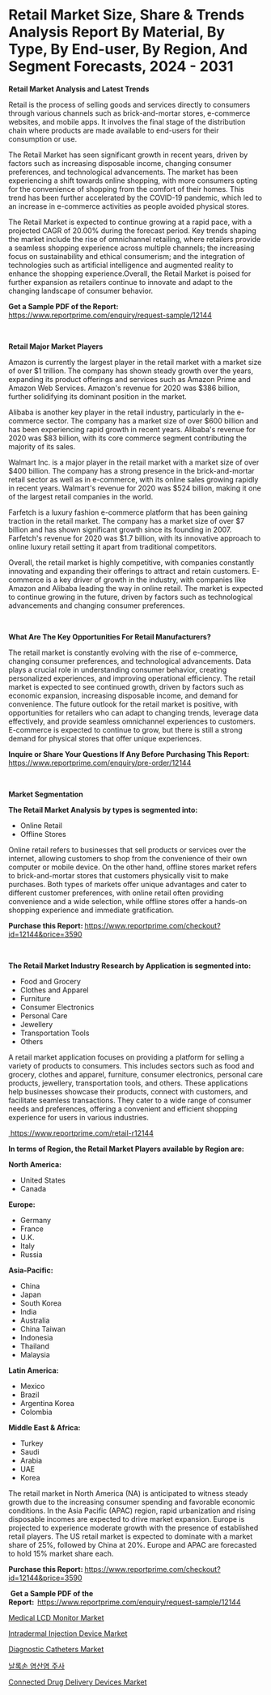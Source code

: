 <p><h1>Retail Market Size, Share & Trends Analysis Report By Material, By Type, By End-user, By Region, And Segment Forecasts, 2024 - 2031</h1></p><p><strong>Retail Market Analysis and Latest Trends</strong></p>
<p><p>Retail is the process of selling goods and services directly to consumers through various channels such as brick-and-mortar stores, e-commerce websites, and mobile apps. It involves the final stage of the distribution chain where products are made available to end-users for their consumption or use.</p><p>The Retail Market has seen significant growth in recent years, driven by factors such as increasing disposable income, changing consumer preferences, and technological advancements. The market has been experiencing a shift towards online shopping, with more consumers opting for the convenience of shopping from the comfort of their homes. This trend has been further accelerated by the COVID-19 pandemic, which led to an increase in e-commerce activities as people avoided physical stores.</p><p>The Retail Market is expected to continue growing at a rapid pace, with a projected CAGR of 20.00% during the forecast period. Key trends shaping the market include the rise of omnichannel retailing, where retailers provide a seamless shopping experience across multiple channels; the increasing focus on sustainability and ethical consumerism; and the integration of technologies such as artificial intelligence and augmented reality to enhance the shopping experience.Overall, the Retail Market is poised for further expansion as retailers continue to innovate and adapt to the changing landscape of consumer behavior.</p></p>
<p><strong>Get a Sample PDF of the Report:&nbsp;</strong> <a href="https://www.reportprime.com/enquiry/request-sample/12144">https://www.reportprime.com/enquiry/request-sample/12144</a></p>
<p>&nbsp;</p>
<p><strong>Retail Major Market Players</strong></p>
<p><p>Amazon is currently the largest player in the retail market with a market size of over $1 trillion. The company has shown steady growth over the years, expanding its product offerings and services such as Amazon Prime and Amazon Web Services. Amazon's revenue for 2020 was $386 billion, further solidifying its dominant position in the market.</p><p>Alibaba is another key player in the retail industry, particularly in the e-commerce sector. The company has a market size of over $600 billion and has been experiencing rapid growth in recent years. Alibaba's revenue for 2020 was $83 billion, with its core commerce segment contributing the majority of its sales.</p><p>Walmart Inc. is a major player in the retail market with a market size of over $400 billion. The company has a strong presence in the brick-and-mortar retail sector as well as in e-commerce, with its online sales growing rapidly in recent years. Walmart's revenue for 2020 was $524 billion, making it one of the largest retail companies in the world.</p><p>Farfetch is a luxury fashion e-commerce platform that has been gaining traction in the retail market. The company has a market size of over $7 billion and has shown significant growth since its founding in 2007. Farfetch's revenue for 2020 was $1.7 billion, with its innovative approach to online luxury retail setting it apart from traditional competitors.</p><p>Overall, the retail market is highly competitive, with companies constantly innovating and expanding their offerings to attract and retain customers. E-commerce is a key driver of growth in the industry, with companies like Amazon and Alibaba leading the way in online retail. The market is expected to continue growing in the future, driven by factors such as technological advancements and changing consumer preferences.</p></p>
<p>&nbsp;</p>
<p><strong>What Are The Key Opportunities For Retail Manufacturers?</strong></p>
<p><p>The retail market is constantly evolving with the rise of e-commerce, changing consumer preferences, and technological advancements. Data plays a crucial role in understanding consumer behavior, creating personalized experiences, and improving operational efficiency. The retail market is expected to see continued growth, driven by factors such as economic expansion, increasing disposable income, and demand for convenience. The future outlook for the retail market is positive, with opportunities for retailers who can adapt to changing trends, leverage data effectively, and provide seamless omnichannel experiences to customers. E-commerce is expected to continue to grow, but there is still a strong demand for physical stores that offer unique experiences.</p></p>
<p><strong>Inquire or Share Your Questions If Any Before Purchasing This Report:</strong> <a href="https://www.reportprime.com/enquiry/pre-order/12144">https://www.reportprime.com/enquiry/pre-order/12144</a></p>
<p>&nbsp;</p>
<p><strong>Market Segmentation</strong></p>
<p><strong>The Retail Market Analysis by types is segmented into:</strong></p>
<p><ul><li>Online Retail</li><li>Offline Stores</li></ul></p>
<p><p>Online retail refers to businesses that sell products or services over the internet, allowing customers to shop from the convenience of their own computer or mobile device. On the other hand, offline stores market refers to brick-and-mortar stores that customers physically visit to make purchases. Both types of markets offer unique advantages and cater to different customer preferences, with online retail often providing convenience and a wide selection, while offline stores offer a hands-on shopping experience and immediate gratification.</p></p>
<p><strong>Purchase this Report:&nbsp;</strong><a href="https://www.reportprime.com/checkout?id=12144&price=3590">https://www.reportprime.com/checkout?id=12144&price=3590</a></p>
<p>&nbsp;</p>
<p><strong>The Retail Market Industry Research by Application is segmented into:</strong></p>
<p><ul><li>Food and Grocery</li><li>Clothes and Apparel</li><li>Furniture</li><li>Consumer Electronics</li><li>Personal Care</li><li>Jewellery</li><li>Transportation Tools</li><li>Others</li></ul></p>
<p><p>A retail market application focuses on providing a platform for selling a variety of products to consumers. This includes sectors such as food and grocery, clothes and apparel, furniture, consumer electronics, personal care products, jewellery, transportation tools, and others. These applications help businesses showcase their products, connect with customers, and facilitate seamless transactions. They cater to a wide range of consumer needs and preferences, offering a convenient and efficient shopping experience for users in various industries.</p></p>
<p><a href="https://www.reportprime.com/retail-r12144">&nbsp;https://www.reportprime.com/retail-r12144</a></p>
<p><strong>In terms of Region, the Retail Market Players available by Region are:</strong></p>
<p>
    <p> <strong> North America: </strong>
        <ul>
            <li>United States</li>
            <li>Canada</li>
        </ul>
        </p> 
    <p> <strong> Europe: </strong>
        <ul>
            <li>Germany</li>
            <li>France</li>
            <li>U.K.</li>
            <li>Italy</li>
            <li>Russia</li>
        </ul>
        </p> 
    <p> <strong> Asia-Pacific: </strong>
        <ul>
            <li>China</li>
            <li>Japan</li>
            <li>South Korea</li>
            <li>India</li>
            <li>Australia</li>
            <li>China Taiwan</li>
            <li>Indonesia</li>
            <li>Thailand</li>
            <li>Malaysia</li>
        </ul>
        </p> 
    <p> <strong> Latin America: </strong>
        <ul>
            <li>Mexico</li>
            <li>Brazil</li>
            <li>Argentina Korea</li>
            <li>Colombia</li>
        </ul>
        </p> 
    <p> <strong> Middle East & Africa: </strong>
        <ul>
            <li>Turkey</li>
            <li>Saudi</li>
            <li>Arabia</li>
            <li>UAE</li>
            <li>Korea</li>
        </ul>
    </p>
    </p>
<p><p>The retail market in North America (NA) is anticipated to witness steady growth due to the increasing consumer spending and favorable economic conditions. In the Asia Pacific (APAC) region, rapid urbanization and rising disposable incomes are expected to drive market expansion. Europe is projected to experience moderate growth with the presence of established retail players. The US retail market is expected to dominate with a market share of 25%, followed by China at 20%. Europe and APAC are forecasted to hold 15% market share each.</p></p>
<p><strong>Purchase this Report: </strong><a href="https://www.reportprime.com/checkout?id=12144&price=3590">https://www.reportprime.com/checkout?id=12144&price=3590</a></p>
<p>&nbsp;<strong>Get a Sample PDF of the Report:&nbsp;&nbsp;</strong><a href="https://www.reportprime.com/enquiry/request-sample/12144">https://www.reportprime.com/enquiry/request-sample/12144</a></p>
<p><strong></strong></p>
<p><p><a href="https://medium.com/@abdulkoss1996/medical-lcd-monitor-market-trends-and-analysis-opportunities-and-challenges-for-future-growth-0ce00be35b11">Medical LCD Monitor Market</a></p><p><a href="https://medium.com/@benjamin.james7456/global-intradermal-injection-device-market-analysis-trends-forecasts-and-growth-opportunities-cc9fbdf18528">Intradermal Injection Device Market</a></p><p><a href="https://medium.com/@woods76241/diagnostic-catheters-market-share-size-trends-industry-analysis-report-by-application-aba91e7246d8">Diagnostic Catheters Market</a></p><p><a href="https://medium.com/@sheldondtickinson9867/%EB%82%98%EB%A1%9D%EC%86%90-%EC%97%BC%ED%99%94%EC%88%98%EC%86%8C-%EC%A3%BC%EC%82%AC-%EC%8B%9C%EC%9E%A5-%EC%A0%90%EC%9C%A0%EC%9C%A8-%EB%B0%8F-%EC%83%88%EB%A1%9C%EC%9A%B4-%ED%8A%B8%EB%A0%8C%EB%93%9C-%EB%B6%84%EC%84%9D-%EC%A2%85%EB%A5%98-%EC%9D%91%EC%9A%A9-%EC%B5%9C%EC%A2%85-%EC%82%AC%EC%9A%A9-%EB%B0%8F-2024%EB%85%84%EB%B6%80%ED%84%B0-2031%EB%85%84%EA%B9%8C%EC%A7%80%EC%9D%98-%EC%98%88%EC%B8%A1%EC%97%90-%EB%8C%80%ED%95%B4-84fcaa9924e9">날록손 염산염 주사</a></p><p><a href="https://medium.com/@judypierce2022/navigating-the-global-connected-drug-delivery-devices-market-landscape-trends-forecasts-and-aee776976491">Connected Drug Delivery Devices Market</a></p></p>